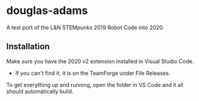 # douglas-adams
A test port of the L&amp;N STEMpunks 2019 Robot Code into 2020.

## Installation
Make sure you have the 2020 v2 extension installed in Visual Studio Code.
- If you can't find it, it is on the TeamForge under File Releases.

To get everything up and running, open the folder in VS Code and it all should automatically build.
